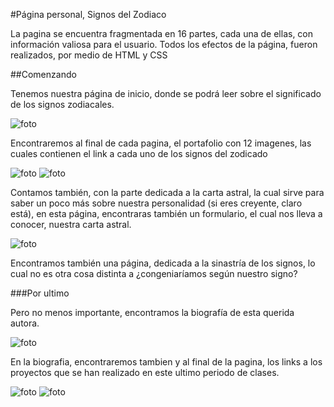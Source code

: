 #Página personal, Signos del Zodiaco

La pagina se encuentra fragmentada en 16 partes, cada una de ellas, con información valiosa para el usuario.
Todos los efectos de la página, fueron realizados, por medio de HTML y CSS

##Comenzando

Tenemos nuestra página de inicio, donde se podrá leer sobre el significado de los signos zodiacales.

![foto](../ProyectoGeminis/Gifs/ini.gif)

Encontraremos al final de cada pagina, el portafolio con 12 imagenes, las cuales contienen el link a cada uno de los signos del zodicado

![foto](../ProyectoGeminis/Gifs/img%20hover.gif)
![foto](../ProyectoGeminis/Gifs/pag%20signos.gif)

Contamos también, con la parte dedicada a la carta astral, la cual sirve para saber un poco más sobre nuestra personalidad (si eres creyente, claro está), en esta página, encontraras también un formulario, el cual nos lleva a conocer, nuestra carta astral.

![foto](../ProyectoGeminis/Gifs/form%20carta.gif)

Encontramos también una página, dedicada a la sinastría de los signos, lo cual no es otra cosa distinta a ¿congeniaríamos según nuestro signo?

###Por ultimo 

Pero no menos importante, encontramos la biografía de esta querida autora.

![foto](../ProyectoGeminis/Gifs/Biog.gif)

En la biografia, encontraremos tambien y al final de la pagina, los links a los proyectos que se han realizado en este ultimo periodo de clases.

![foto](../ProyectoGeminis/Gifs/Biog%20proy.gif)
![foto](../ProyectoGeminis/Gifs/ptoy%20ladron.gif)


